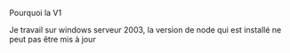 Pourquoi la V1

Je travail sur windows serveur 2003, la version de node qui est installé ne peut pas être mis à jour
